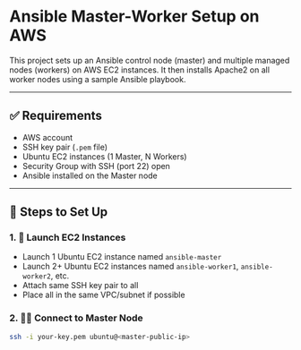 # Ansible Master-Worker Setup on AWS

This project sets up an Ansible control node (master) and multiple managed nodes (workers) on AWS EC2 instances. It then installs Apache2 on all worker nodes using a sample Ansible playbook.

---

## ✅ Requirements

- AWS account
- SSH key pair (`.pem` file)
- Ubuntu EC2 instances (1 Master, N Workers)
- Security Group with SSH (port 22) open
- Ansible installed on the Master node

---

## 🔧 Steps to Set Up

### 1. 🔐 Launch EC2 Instances

- Launch 1 Ubuntu EC2 instance named `ansible-master`
- Launch 2+ Ubuntu EC2 instances named `ansible-worker1`, `ansible-worker2`, etc.
- Attach same SSH key pair to all
- Place all in the same VPC/subnet if possible

### 2. 🧑‍💻 Connect to Master Node

```bash
ssh -i your-key.pem ubuntu@<master-public-ip>
